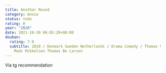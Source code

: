 ```yaml
---
title: Another Round
category: movie
status: todo
rating: 0
year: "2020"
date: 2021-10-30 06:05:20+08:00
douban:
  rating: 7.9
  subtitle: 2020 / Denmark Sweden Netherlands / Drama Comedy / Thomas Vinterberg /
    Mads Mikkelsen Thomas Bo Larsen
---
```


Via tg recommendation
